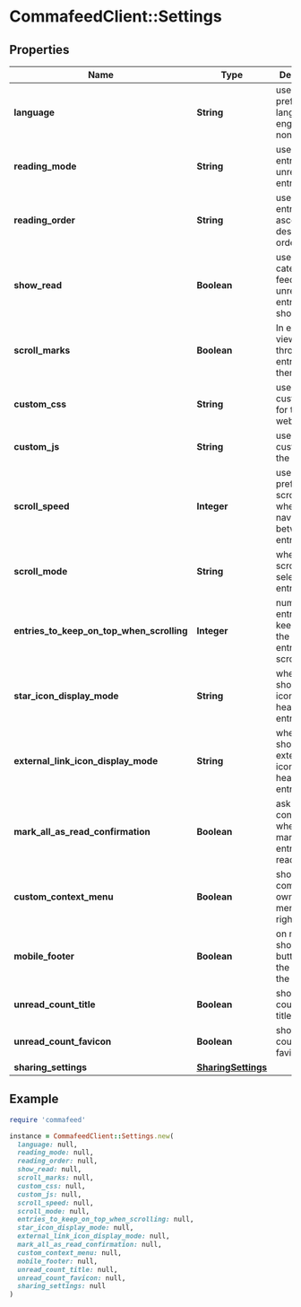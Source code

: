 # CommafeedClient::Settings

## Properties

| Name | Type | Description | Notes |
| ---- | ---- | ----------- | ----- |
| **language** | **String** | user&#39;s preferred language, english if none |  |
| **reading_mode** | **String** | user reads all entries or unread entries only |  |
| **reading_order** | **String** | user reads entries in ascending or descending order |  |
| **show_read** | **Boolean** | user wants category and feeds with no unread entries shown |  |
| **scroll_marks** | **Boolean** | In expanded view, scroll through entries mark them as read |  |
| **custom_css** | **String** | user&#39;s custom css for the website | [optional] |
| **custom_js** | **String** | user&#39;s custom js for the website | [optional] |
| **scroll_speed** | **Integer** | user&#39;s preferred scroll speed when navigating between entries |  |
| **scroll_mode** | **String** | whether to scroll to the selected entry |  |
| **entries_to_keep_on_top_when_scrolling** | **Integer** | number of entries to keep above the selected entry when scrolling |  |
| **star_icon_display_mode** | **String** | whether to show the star icon in the header of entries |  |
| **external_link_icon_display_mode** | **String** | whether to show the external link icon in the header of entries |  |
| **mark_all_as_read_confirmation** | **Boolean** | ask for confirmation when marking all entries as read |  |
| **custom_context_menu** | **Boolean** | show commafeed&#39;s own context menu on right click |  |
| **mobile_footer** | **Boolean** | on mobile, show action buttons at the bottom of the screen |  |
| **unread_count_title** | **Boolean** | show unread count in the title |  |
| **unread_count_favicon** | **Boolean** | show unread count in the favicon |  |
| **sharing_settings** | [**SharingSettings**](SharingSettings.md) |  |  |

## Example

```ruby
require 'commafeed'

instance = CommafeedClient::Settings.new(
  language: null,
  reading_mode: null,
  reading_order: null,
  show_read: null,
  scroll_marks: null,
  custom_css: null,
  custom_js: null,
  scroll_speed: null,
  scroll_mode: null,
  entries_to_keep_on_top_when_scrolling: null,
  star_icon_display_mode: null,
  external_link_icon_display_mode: null,
  mark_all_as_read_confirmation: null,
  custom_context_menu: null,
  mobile_footer: null,
  unread_count_title: null,
  unread_count_favicon: null,
  sharing_settings: null
)
```

